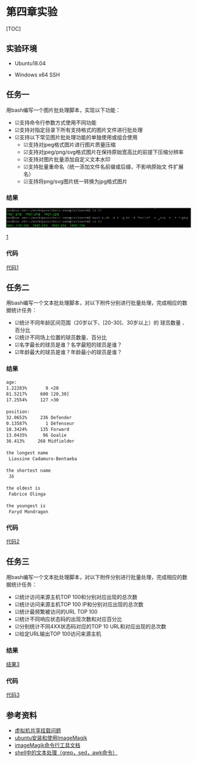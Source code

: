# 第四章实验

[TOC]

## 实验环境

* Ubuntu18.04

* Windows x64 SSH

## 任务一

⽤bash编写⼀个图⽚批处理脚本，实现以下功能：

*  ☑⽀持命令⾏参数⽅式使⽤不同功能
* ☑⽀持对指定⽬录下所有⽀持格式的图⽚⽂件进⾏批处理
* ☑⽀持以下常⻅图⽚批处理功能的单独使⽤或组合使⽤
  	* ☑⽀持对jpeg格式图⽚进⾏图⽚质量压缩
  	* ☑⽀持对jpeg/png/svg格式图⽚在保持原始宽⾼⽐的前提下压缩分辨率
  	*  ☑⽀持对图⽚批量添加⾃定义⽂本⽔印
  	* ☑⽀持批量重命名（统⼀添加⽂件名前缀或后缀，不影响原始⽂ 件扩展名）
  	* ☑⽀持将png/svg图⽚统⼀转换为jpg格式图⽚ 

### 结果

![answer](img\answer1.png)

[1](1)

### 代码

[代码1](a.sh)

## 任务二

⽤bash编写⼀个⽂本批处理脚本，对以下附件分别进⾏批量处理，完成相应的数据统计任务： 

- ☑统计不同年龄区间范围（20岁以下、[20-30]、30岁以上）的 球员数量 、百分比
- ☑统计不同场上位置的球员数量、百分⽐
- ☑名字最⻓的球员是谁？名字最短的球员是谁？
- ☑年龄最⼤的球员是谁？年龄最⼩的球员是谁？ 

### 结果

```
age:
1.22283%       9 <20
81.5217%     600 [20,30]
17.2554%     127 >30

position:
32.0652%     236 Defender
0.13587%       1 Défenseur
18.3424%     135 Forward
13.0435%      96 Goalie
36.413%     268 Midfielder

the longest name
 Liassine Cadamuro-Bentaeba

the shortest name
 Jô

the oldest is
 Fabrice Olinga

the youngest is
 Faryd Mondragon
```

### 代码

[代码2](b.sh)

## 任务三

⽤bash编写⼀个⽂本批处理脚本，对以下附件分别进⾏批量处理，完成相应的数据统计任务： 

- ☑统计访问来源主机TOP 100和分别对应出现的总次数
- ☑统计访问来源主机TOP 100 IP和分别对应出现的总次数
- ☑统计最频繁被访问的URL TOP 100
- ☑统计不同响应状态码的出现次数和对应百分⽐
- ☑分别统计不同4XX状态码对应的TOP 10 URL和对应出现的总次数
- ☑给定URL输出TOP 100访问来源主机

### 结果

[结果3](answer3.txt)

### 代码

[代码3](c.sh)

## 参考资料

* [虚拟机共享挂载问题](https://www.cnblogs.com/xuange306/p/11226292.html)
* [ubuntu安装和使用ImageMagik](https://blog.csdn.net/jacke121/article/details/76126245)
* [imageMagik命令行工具文档](https://imagemagick.org/script/command-line-processing.php)
* [shell中的文本处理（grep，sed，awk命令）](https://blog.csdn.net/su_use/article/details/80742686)